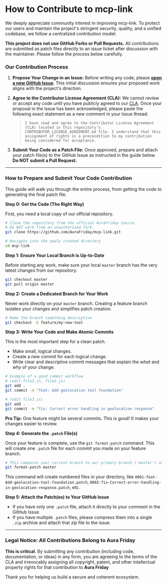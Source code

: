 # How to Contribute to mcp-link

We deeply appreciate community interest in improving mcp-link. To protect our users and maintain the project's stringent security, quality, and a unified codebase, we follow a centralized contribution model:

**This project does not use GitHub Forks or Pull Requests.** All contributions are submitted as patch files directly to an issue ticket after discussion with the maintainer. Please follow the process below carefully.

### Our Contribution Process

1.  **Propose Your Change in an Issue:** Before writing any code, please **[open a new GitHub Issue](https://github.com/AuraFriday/mcp-link/issues/new/choose)**. This initial discussion ensures your proposed work aligns with the project's direction.

2.  **Agree to the Contributor License Agreement (CLA):** We cannot review or accept any code until you have publicly agreed to our [CLA](CONTRIBUTOR_LICENSE_AGREEMENT.md). Once your proposal in the Issue has been acknowledged, please paste the following exact statement as a new comment in your Issue thread:
    > `I have read and agree to the Contributor License Agreement (CLA) located in this repository's CONTRIBUTOR_LICENSE_AGREEMENT.md file. I understand that this assignment of rights is a precondition to my contribution being considered for acceptance.`

3.  **Submit Your Code as a Patch File:** Once approved, prepare and attach your patch file(s) to the GitHub Issue as instructed in the guide below. **Do NOT submit a Pull Request.**

---

### How to Prepare and Submit Your Code Contribution

This guide will walk you through the entire process, from getting the code to generating the final patch file.

**Step 0: Get the Code (The Right Way)**

First, you need a local copy of our official repository.

```bash
# Clone the repository from the official AuraFriday source.
# Do NOT work from an unauthorized fork.
git clone https://github.com/AuraFriday/mcp-link.git

# Navigate into the newly created directory
cd mcp-link
```

**Step 1: Ensure Your Local Branch is Up-to-Date**

Before starting any work, make sure your local `master` branch has the very latest changes from our repository.

```bash
git checkout master
git pull origin master
```

**Step 2: Create a Dedicated Branch for Your Work**

Never work directly on your `master` branch. Creating a feature branch isolates your changes and simplifies patch creation.

```bash
# Name the branch something descriptive
git checkout -b feature/my-new-tool
```

**Step 3: Write Your Code and Make Atomic Commits**

This is the most important step for a clean patch.
*   Make small, logical changes.
*   Create a new commit for each logical change.
*   Write clear and descriptive commit messages that explain the *what* and *why* of your change.

```bash
# Example of a good commit workflow
# (edit file1.js, file2.js)
git add .
git commit -m "feat: Add geolocation tool foundation"

# (edit file3.js)
git add .
git commit -m "fix: Correct error handling in geolocation response"
```
**Pro Tip:** One feature might be several commits. This is good! It makes your changes easier to review.

**Step 4: Generate the `.patch` File(s)**

Once your feature is complete, use the `git format-patch` command. This will create one `.patch` file for each commit you made on your feature branch.

```bash
# This compares your current branch to our primary branch ('master') and creates the patches.
git format-patch master
```
This command will create numbered files in your directory, like `0001-feat-Add-geolocation-tool-foundation.patch`, `0002-fix-Correct-error-handling-in-geolocation-response.patch`, etc.

**Step 5: Attach the Patch(es) to Your GitHub Issue**

*   If you have only one `.patch` file, attach it directly to your comment in the GitHub Issue.
*   If you have multiple `.patch` files, please compress them into a single `.zip` archive and attach that zip file to the issue.

---

### Legal Notice: All Contributions Belong to Aura Friday

**This is critical.** By submitting any contribution (including code, documentation, or ideas) in any form, you are agreeing to the terms of the CLA and irrevocably assigning all copyright, patent, and other intellectual property rights for that contribution to **Aura Friday**

Thank you for helping us build a secure and coherent ecosystem.
